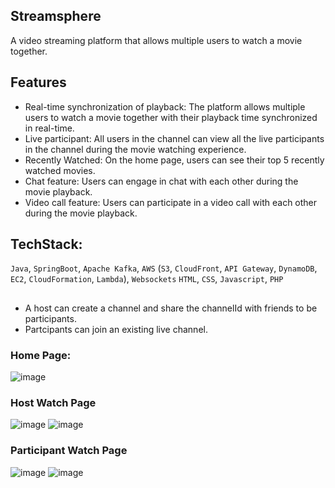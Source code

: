 ## Streamsphere
A video streaming platform that allows multiple users to watch a movie together. 

## Features
- Real-time synchronization of playback: The platform allows multiple users to watch a movie together with their playback time synchronized in real-time.
- Live participant: All users in the channel can view all the live participants in the channel during the movie watching experience.
- Recently Watched: On the home page, users can see their top 5 recently watched movies.
- Chat feature: Users can engage in chat with each other during the movie playback.
- Video call feature: Users can participate in a video call with each other during the movie playback.


## TechStack:
`Java`, `SpringBoot`, `Apache Kafka`, `AWS` (`S3`, `CloudFront`, `API Gateway`, `DynamoDB`, `EC2`, `CloudFormation`, `Lambda`), `Websockets`
`HTML`, `CSS`, `Javascript`, `PHP`

## 
- A host can create a channel and share the channelId with friends to be participants.  
- Partcipants can join an existing live channel.

### Home Page:
![image](https://github.com/taha-junaid/StreamSphere/assets/113802375/3c861dae-aa8c-4985-8134-ada56eb6752d)

### Host Watch Page
![image](https://github.com/taha-junaid/StreamSphere/assets/113802375/9b7cc9ae-8199-4e24-81ed-60f902a4b6e3)
![image](https://github.com/taha-junaid/StreamSphere/assets/113802375/53f48f1c-17c6-452d-8886-d811aaceece0)

### Participant Watch Page
![image](https://github.com/taha-junaid/StreamSphere/assets/113802375/73786f98-f088-4ae4-94d8-2f94849ada03)
![image](https://github.com/taha-junaid/StreamSphere/assets/113802375/b697ae8a-5197-4649-93a0-6cd48ce04324)



